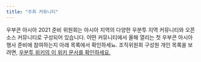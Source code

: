 ```yaml
---
title: "주최 커뮤니티"
---
```

우부콘 아시아 2021 준비 위원회는 아시아 지역의 다양한 우분투 지역 커뮤니티와 오픈소스 커뮤니티로 구성되어 있습니다.
어떤 커뮤니티에서 올해 열리는 첫 우부콘 아시아 행사 준비에 참여하는지 아래 목록에서 확인하세뇨.
조직위원회 구성원 개인 목록을 보려면, [우분투 위키의 이 위키 문서를 확인하세요.](https://wiki.ubuntu.com/UbuconAsia/2021/Organizers)